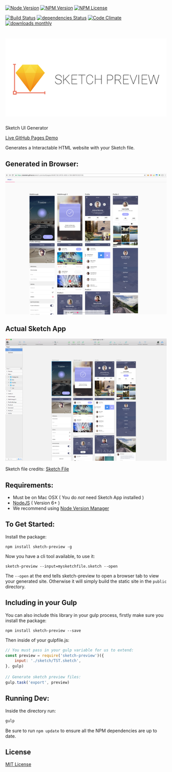 [![Node Version](https://img.shields.io/node/v/sketch-preview.svg)](https://www.npmjs.com/package/sketch-preview) [![NPM Version](https://img.shields.io/npm/v/sketch-preview.svg)](https://www.npmjs.com/package/sketch-preview) [![NPM License](https://img.shields.io/npm/l/sketch-preview.svg)](https://www.npmjs.com/package/sketch-preview) 

[![Build Status](https://drone.stackdot.com/api/badges/stackdot/sketch-preview/status.svg)](https://drone.stackdot.com/stackdot/sketch-preview) [![dependencies Status](https://img.shields.io/david/stackdot/sketch-preview.svg)](https://david-dm.org/stackdot/sketch-preview) [![Code Climate](https://codeclimate.com/github/stackdot/sketch-preview/badges/gpa.svg)](https://codeclimate.com/github/stackdot/sketch-preview) [![downloads monthly](https://img.shields.io/npm/dm/sketch-preview.svg)](https://www.npmjs.com/package/sketch-preview)


![alt text](screens/logo.png "Sketch Preview")
===

Sketch UI Generator

[Live GitHub Pages Demo](https://stackdot.github.io/sketch-preview/#/pages/4648C1B2-BFC9-40DE-A196-BBEF0C2E3165)

Generates a Interactable HTML website with your Sketch file.

## Generated in Browser:
![alt text](screens/generated.png "Generated Preview")

## Actual Sketch App
![alt text](screens/sketch.png "Sketch App")


Sketch file credits: [Sketch File](http://www.sketchappsources.com/free-source/1985-social-app-sketch-freebie-resource.html)






Requirements:
---

- Must be on Mac OSX ( You do *not* need Sketch App installed )
- [NodeJS](https://nodejs.org/en/download/) ( Version 6+ )
 - We recommend using [Node Version Manager](https://github.com/creationix/nvm)






To Get Started:
---

Install the package:
		
	npm install sketch-preview -g

Now you have a cli tool available, to use it:
	
	sketch-preview --input=mysketchfile.sketch --open

The `--open` at the end tells sketch-preview to open a browser tab to view your generated site. Otherwise it will simply build the static site in the `public` directory.







Including in your Gulp
---

You can also include this library in your gulp process, firstly make sure you install the package:

	npm install sketch-preview --save

Then inside of your gulpfile.js:

```javascript
// You must pass in your gulp variable for us to extend:
const preview = require('sketch-preview')({
	input: './sketch/TST.sketch',
}, gulp)

// Generate sketch preview files:
gulp.task('export', preview)
```







Running Dev:
---

Inside the directory run:

```bash
gulp
```

Be sure to run `npm update` to ensure all the NPM dependencies are up to date.







License
----

[MIT License](http://en.wikipedia.org/wiki/MIT_License)

